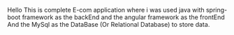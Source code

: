 Hello
This is complete E-com application where i was used java with spring-boot framework as the backEnd and the angular framework as the frontEnd And the MySql as the DataBase (Or Relational Database) to store data.
